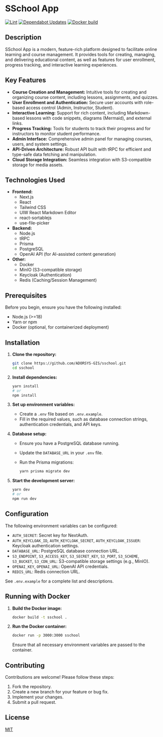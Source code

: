# SSchool App

[![Lint](https://github.com/ADORSYS-GIS/sschool/actions/workflows/lint-codebase.yml/badge.svg)](https://github.com/ADORSYS-GIS/sschool/actions/workflows/lint-codebase.yml)
[![Dependabot Updates](https://github.com/ADORSYS-GIS/sschool/actions/workflows/dependabot/dependabot-updates/badge.svg)](https://github.com/ADORSYS-GIS/sschool/actions/workflows/dependabot/dependabot-updates)
[![Docker build](https://github.com/ADORSYS-GIS/sschool/actions/workflows/build.yml/badge.svg)](https://github.com/ADORSYS-GIS/sschool/actions/workflows/build.yml)

## Description

SSchool App is a modern, feature-rich platform designed to facilitate online learning and course management. It provides tools for creating, managing, and delivering educational content, as well as features for user enrollment, progress tracking, and interactive learning experiences.

## Key Features

- **Course Creation and Management:** Intuitive tools for creating and organizing course content, including lessons, assignments, and quizzes.
- **User Enrollment and Authentication:** Secure user accounts with role-based access control (Admin, Instructor, Student).
- **Interactive Learning:** Support for rich content, including Markdown-based lessons with code snippets, diagrams (Mermaid), and external links.
- **Progress Tracking:** Tools for students to track their progress and for instructors to monitor student performance.
- **Admin Interface:** Comprehensive admin panel for managing courses, users, and system settings.
- **API-Driven Architecture:** Robust API built with tRPC for efficient and type-safe data fetching and manipulation.
- **Cloud Storage Integration:** Seamless integration with S3-compatible storage for media assets.

## Technologies Used

- **Frontend:**
  - Next.js
  - React
  - Tailwind CSS
  - UIW React Markdown Editor
  - react-sortablejs
  - use-file-picker
- **Backend:**
  - Node.js
  - tRPC
  - Prisma
  - PostgreSQL
  - OpenAI API (for AI-assisted content generation)
- **Other:**
  - Docker
  - MinIO (S3-compatible storage)
  - Keycloak (Authentication)
  - Redis (Caching/Session Management)

## Prerequisites

Before you begin, ensure you have the following installed:

- Node.js (>=18)
- Yarn or npm
- Docker (optional, for containerized deployment)

## Installation

1.  **Clone the repository:**

    ```bash
    git clone https://github.com/ADORSYS-GIS/sschool.git
    cd sschool
    ```

2.  **Install dependencies:**

    ```bash
    yarn install
    # or
    npm install
    ```

3.  **Set up environment variables:**

    - Create a `.env` file based on `.env.example`.
    - Fill in the required values, such as database connection strings, authentication credentials, and API keys.

4.  **Database setup:**

    - Ensure you have a PostgreSQL database running.
    - Update the `DATABASE_URL` in your `.env` file.
    - Run the Prisma migrations:

      ```bash
      yarn prisma migrate dev
      ```

5.  **Start the development server:**

    ```bash
    yarn dev
    # or
    npm run dev
    ```

## Configuration

The following environment variables can be configured:

- `AUTH_SECRET`: Secret key for NextAuth.
- `AUTH_KEYCLOAK_ID`, `AUTH_KEYCLOAK_SECRET`, `AUTH_KEYCLOAK_ISSUER`: Keycloak authentication settings.
- `DATABASE_URL`: PostgreSQL database connection URL.
- `S3_ENDPOINT`, `S3_ACCESS_KEY`, `S3_SECRET_KEY`, `S3_PORT`, `S3_SCHEME`, `S3_BUCKET`, `S3_CDN_URL`: S3-compatible storage settings (e.g., MinIO).
- `OPENAI_KEY`, `OPENAI_URL`: OpenAI API credentials.
- `REDIS_URL`: Redis connection URL.

See `.env.example` for a complete list and descriptions.

## Running with Docker

1.  **Build the Docker image:**

    ```bash
    docker build -t sschool .
    ```

2.  **Run the Docker container:**

    ```bash
    docker run -p 3000:3000 sschool
    ```

    Ensure that all necessary environment variables are passed to the container.

## Contributing

Contributions are welcome! Please follow these steps:

1.  Fork the repository.
2.  Create a new branch for your feature or bug fix.
3.  Implement your changes.
4.  Submit a pull request.

## License

[MIT](LICENSE)
